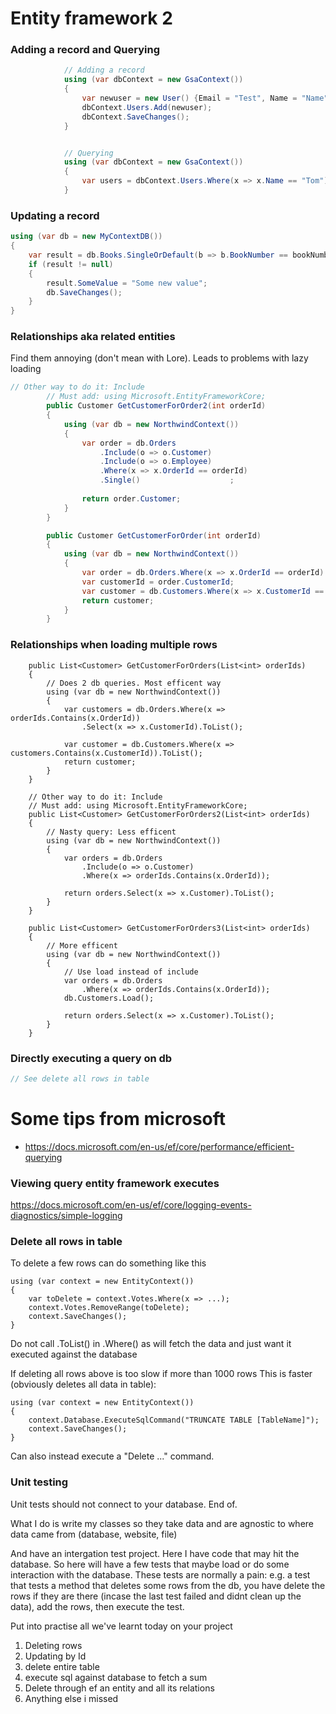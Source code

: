 # Entity framework 2

### Adding a record and Querying
```csharp
            // Adding a record
            using (var dbContext = new GsaContext())
            {
                var newuser = new User() {Email = "Test", Name = "Name"};
                dbContext.Users.Add(newuser);
                dbContext.SaveChanges();
            }


            // Querying
            using (var dbContext = new GsaContext())
            {
                var users = dbContext.Users.Where(x => x.Name == "Tom").ToList();
            }
```

### Updating a record
```csharp
using (var db = new MyContextDB())
{
    var result = db.Books.SingleOrDefault(b => b.BookNumber == bookNumber);
    if (result != null)
    {
        result.SomeValue = "Some new value";
        db.SaveChanges();
    }
}
```

### Relationships aka related entities
Find them annoying (don't mean with Lore). Leads to problems with lazy loading
```cs
// Other way to do it: Include
        // Must add: using Microsoft.EntityFrameworkCore;
        public Customer GetCustomerForOrder2(int orderId)
        {
            using (var db = new NorthwindContext())
            {
                var order = db.Orders
                    .Include(o => o.Customer)
                    .Include(o => o.Employee)
                    .Where(x => x.OrderId == orderId)
                    .Single()                    ;
               
                return order.Customer;
            }
        }

        public Customer GetCustomerForOrder(int orderId)
        {
            using (var db = new NorthwindContext())
            {
                var order = db.Orders.Where(x => x.OrderId == orderId).Single();
                var customerId = order.CustomerId;
                var customer = db.Customers.Where(x => x.CustomerId == customerId).Single();
                return customer;
            }
        }

```
### Relationships when loading multiple rows
        public List<Customer> GetCustomerForOrders(List<int> orderIds)
        {
            // Does 2 db queries. Most efficent way
            using (var db = new NorthwindContext())
            {
                var customers = db.Orders.Where(x => orderIds.Contains(x.OrderId))
                    .Select(x => x.CustomerId).ToList();
   
                var customer = db.Customers.Where(x => customers.Contains(x.CustomerId)).ToList();
                return customer;
            }
        }

        // Other way to do it: Include
        // Must add: using Microsoft.EntityFrameworkCore;
        public List<Customer> GetCustomerForOrders2(List<int> orderIds)
        {
            // Nasty query: Less efficent
            using (var db = new NorthwindContext())
            {
                var orders = db.Orders
                    .Include(o => o.Customer)
                    .Where(x => orderIds.Contains(x.OrderId));

                return orders.Select(x => x.Customer).ToList();
            }
        }

        public List<Customer> GetCustomerForOrders3(List<int> orderIds)
        {
            // More efficent
            using (var db = new NorthwindContext())
            {
                // Use load instead of include
                var orders = db.Orders
                    .Where(x => orderIds.Contains(x.OrderId));
                db.Customers.Load();

                return orders.Select(x => x.Customer).ToList();
            }
        }

### Directly executing a query on db
```cs
// See delete all rows in table
```

# Some tips from microsoft
- https://docs.microsoft.com/en-us/ef/core/performance/efficient-querying

### Viewing query entity framework executes
https://docs.microsoft.com/en-us/ef/core/logging-events-diagnostics/simple-logging


### Delete all rows in table
To delete a few rows can do something like this
```
using (var context = new EntityContext())
{
    var toDelete = context.Votes.Where(x => ...);
    context.Votes.RemoveRange(toDelete);
    context.SaveChanges();
}
```
Do not call .ToList() in .Where() as will fetch the data and just want it executed against the database

If deleting all rows above is too slow if more than 1000 rows This is faster (obviously deletes all data in table):
```
using (var context = new EntityContext())
{
    context.Database.ExecuteSqlCommand("TRUNCATE TABLE [TableName]");
    context.SaveChanges();
}
```
Can also instead execute a "Delete ..." command. 

### Unit testing
Unit tests should not connect to your database. End of.

What I do is write my classes so they take data and are agnostic to where data came from (database, website, file)

And have an intergation test project. Here I have code that may hit the database. So here will have a few tests that maybe load or do some interaction with the database. These tests are normally a pain: e.g. a test that tests a method that deletes some rows from the db, you have delete the rows if they are there (incase the last test failed and didnt clean up the data), add the rows, then execute the test.



Put into practise all we've learnt today on your project

1. Deleting rows  
2. Updating by Id  
3. delete entire table  
4. execute sql against database to fetch a sum  
5. Delete through ef an entity and all its relations  
6. Anything else i missed  
